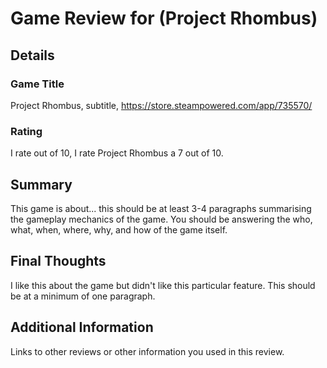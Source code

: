 # Game Review for (Project Rhombus)

## Details

### Game Title
Project Rhombus, subtitle, https://store.steampowered.com/app/735570/

### Rating
I rate out of 10, I rate Project Rhombus a 7 out of 10.

## Summary
This game is about... this should be at least 3-4 paragraphs summarising the gameplay mechanics of the game. You should be answering the who, what, when, where, why, and how of the game itself.

## Final Thoughts
I like this about the game but didn't like this particular feature. This should be at a minimum of one paragraph.

## Additional Information
Links to other reviews or other information you used in this review.
